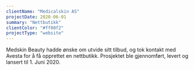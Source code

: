 ```yaml
---
clientName: "Medicalskin AS"
projectDate: 2020-06-01
summary: "Nettbutikk"
clientColor: "#ff00f2"
projectType: "website"
---
```


Medskin Beauty hadde ønske om utvide sitt tilbud, og tok kontakt med Avesta for å få opprettet en nettbutikk. Prosjektet ble gjennomført, levert og lansert til 1. Juni 2020.
